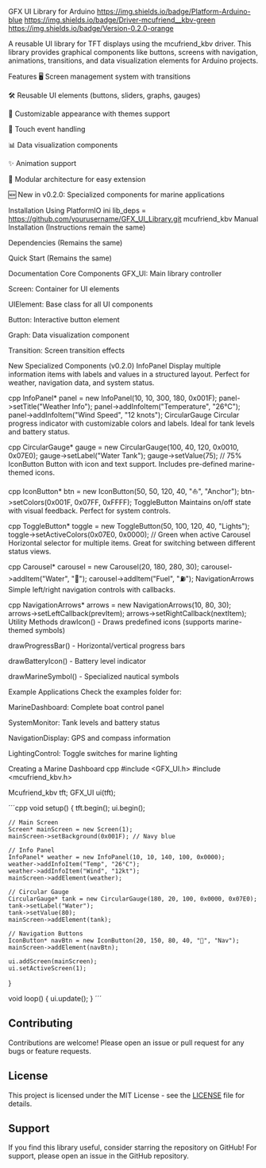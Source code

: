 GFX UI Library for Arduino
https://img.shields.io/badge/Platform-Arduino-blue
https://img.shields.io/badge/Driver-mcufriend__kbv-green
https://img.shields.io/badge/Version-0.2.0-orange

A reusable UI library for TFT displays using the mcufriend_kbv driver. This library provides graphical components like buttons, screens with navigation, animations, transitions, and data visualization elements for Arduino projects.

Features
🖥️ Screen management system with transitions

🛠️ Reusable UI elements (buttons, sliders, graphs, gauges)

🎨 Customizable appearance with themes support

🔄 Touch event handling

📊 Data visualization components

✨ Animation support

🧩 Modular architecture for easy extension

🆕 New in v0.2.0: Specialized components for marine applications

Installation
Using PlatformIO
ini
lib_deps =
    https://github.com/yourusername/GFX_UI_Library.git
    mcufriend_kbv
Manual Installation
(Instructions remain the same)

Dependencies
(Remains the same)

Quick Start
(Remains the same)

Documentation
Core Components
GFX_UI: Main library controller

Screen: Container for UI elements

UIElement: Base class for all UI components

Button: Interactive button element

Graph: Data visualization component

Transition: Screen transition effects

New Specialized Components (v0.2.0)
InfoPanel
Display multiple information items with labels and values in a structured layout. Perfect for weather, navigation data, and system status.

cpp
InfoPanel* panel = new InfoPanel(10, 10, 300, 180, 0x001F);
panel->setTitle("Weather Info");
panel->addInfoItem("Temperature", "26°C");
panel->addInfoItem("Wind Speed", "12 knots");
CircularGauge
Circular progress indicator with customizable colors and labels. Ideal for tank levels and battery status.

cpp
CircularGauge* gauge = new CircularGauge(100, 40, 120, 0x0010, 0x07E0);
gauge->setLabel("Water Tank");
gauge->setValue(75); // 75%
IconButton
Button with icon and text support. Includes pre-defined marine-themed icons.

cpp
IconButton* btn = new IconButton(50, 50, 120, 40, "⛵", "Anchor");
btn->setColors(0x001F, 0x07FF, 0xFFFF);
ToggleButton
Maintains on/off state with visual feedback. Perfect for system controls.

cpp
ToggleButton* toggle = new ToggleButton(50, 100, 120, 40, "Lights");
toggle->setActiveColors(0x07E0, 0x0000); // Green when active
Carousel
Horizontal selector for multiple items. Great for switching between different status views.

cpp
Carousel* carousel = new Carousel(20, 180, 280, 30);
carousel->addItem("Water", "🚿");
carousel->addItem("Fuel", "⛽");
NavigationArrows
Simple left/right navigation controls with callbacks.

cpp
NavigationArrows* arrows = new NavigationArrows(10, 80, 30);
arrows->setLeftCallback(prevItem);
arrows->setRightCallback(nextItem);
Utility Methods
drawIcon() - Draws predefined icons (supports marine-themed symbols)

drawProgressBar() - Horizontal/vertical progress bars

drawBatteryIcon() - Battery level indicator

drawMarineSymbol() - Specialized nautical symbols

Example Applications
Check the examples folder for:

MarineDashboard: Complete boat control panel

SystemMonitor: Tank levels and battery status

NavigationDisplay: GPS and compass information

LightingControl: Toggle switches for marine lighting

Creating a Marine Dashboard
cpp
#include <GFX_UI.h>
#include <mcufriend_kbv.h>

Mcufriend_kbv tft;
GFX_UI ui(tft);

´´´cpp
void setup() {
    tft.begin();
    ui.begin();
    
    // Main Screen
    Screen* mainScreen = new Screen(1);
    mainScreen->setBackground(0x001F); // Navy blue
    
    // Info Panel
    InfoPanel* weather = new InfoPanel(10, 10, 140, 100, 0x0000);
    weather->addInfoItem("Temp", "26°C");
    weather->addInfoItem("Wind", "12kt");
    mainScreen->addElement(weather);
    
    // Circular Gauge
    CircularGauge* tank = new CircularGauge(180, 20, 100, 0x0000, 0x07E0);
    tank->setLabel("Water");
    tank->setValue(80);
    mainScreen->addElement(tank);
    
    // Navigation Buttons
    IconButton* navBtn = new IconButton(20, 150, 80, 40, "🧭", "Nav");
    mainScreen->addElement(navBtn);
    
    ui.addScreen(mainScreen);
    ui.setActiveScreen(1);
}

void loop() {
    ui.update();
}
´´´

## Contributing

Contributions are welcome! Please open an issue or pull request for any bugs or feature requests.

## License

This project is licensed under the MIT License - see the [LICENSE](LICENSE) file for details.

## Support

If you find this library useful, consider starring the repository on GitHub! For support, please open an issue in the GitHub repository.